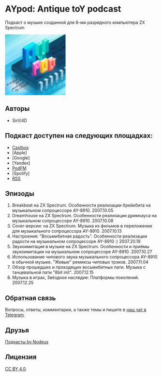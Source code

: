 # AYpod: Antique toY podcast

Подкаст о музыке созданной для 8-ми разрядного компьютера ZX Spectrum


<p align="left">
  <img src="logo.png" width="200" height="200" alt="Project Logo">
</p>

## Авторы

 - Siril/4D

## Подкаст доступен на следующих площадках:

- [Castbox](#)
- [Apple]
- [Google]
- [Yandex]
- [PodFM](#)
- [Spotify]
- [RSS](#)

## Эпизоды

1. Breakbeat на ZX Spectrum. Особенности реализации брейкбита на музыкальном сопроцессоре AY-8910. 2007.10.05
2. Dreamhouse на ZX Spectrum. Особенности реализации дримхауса на музыкальном сопроцессоре AY-8910. 2007.10.08
3. Cover-версии: на ZX Spectrum. Музыка из фильмов в переложении для музыкального сопроцессора AY-8910. 2007.10.13
4. Настроения: "Восьмибитная радость". Особенности реализации радости на музыкальном сопроцессоре AY-8910 :) 2007.20.19
5. Звукоимитация в музыке на ZX Spectrum. Особенности и приёмы звукоимитации на музыкальном сопроцессоре AY-8910. 2007.10.27
6. Использование чипового звука музыкального сопроцессора AY-8910 в обычной музыке. "Живые" ремиксы чиповых трэков. 2007.11.04
7. Обзор прошедших и проходящих восьмибитных пати. Музыка с танцевальной пати "8bit init". 2007.12.15
8. Музыка в играх, Звёздное наследие: Платформы поколений. 2007.12.25

## Обратная связь

Вопросы, ответы, комментарии, а также темы и пишите в [наш чат в Telegram](#).

## Друзья

[Подкасты by Nodeus](http://zxchip.ru)

## Лицензия

[CC BY 4.0](https://creativecommons.org/licenses/by/4.0/).
